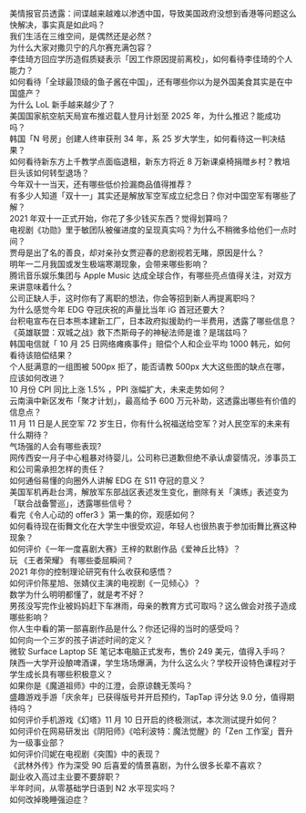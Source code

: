 美情报官员透露：间谍越来越难以渗透中国，导致美国政府没想到香港等问题这么快解决，事实真是如此吗？  
我们生活在三维空间，是偶然还是必然？  
为什么大家对撒贝宁的凡尔赛充满包容？  
李佳琦方回应学历造假质疑表示「因工作原因提前离校」，如何看待李佳琦的个人能力？  
如何看待「全球最顶级的鱼子酱在中国」，还有哪些你以为是外国美食其实是在中国盛产？  
为什么 LoL 新手越来越少了？  
美国国家航空航天局宣布推迟载人登月计划至 2025 年，为什么推迟？能成功吗？  
韩国「N 号房」创建人终审获刑 34 年，系 25 岁大学生，如何看待这一判决结果？  
如何看待新东方上千教学点面临退租，新东方将近 8 万新课桌椅捐赠乡村？教培巨头该如何转型退场？  
今年双十一当天，还有哪些低价捡漏商品值得推荐？  
有多少人知道「双十一」其实还是解放军空军成立纪念日？你对中国空军有哪些了解？  
2021 年双十一正式开始，你花了多少钱买东西？觉得划算吗？  
电视剧《功勋》里于敏团队被催进度的呈现真实吗？为什么不稍微多给他们一点时间？  
贾母是出了名的善良，却对亲孙女贾迎春的悲剧视若无睹，原因是什么？  
明年一二月我国或发生极端寒潮现象，会带来哪些影响？  
腾讯音乐娱乐集团与 Apple Music 达成全球合作，有哪些亮点值得关注，对双方来讲意味着什么？  
公司正缺人手，这时你有了离职的想法，你会等招到新人再提离职吗？  
为什么感觉今年 EDG 夺冠庆祝的声量比当年 iG 首冠还要大？  
台积电宣布在日本熊本建新工厂，日本政府拟援助约一半费用，透露了哪些信息？  
《英雄联盟：双城之战》救下杰斯母子的神秘法师是谁？是瑞兹吗？  
韩国电信就「 10 月 25 日网络瘫痪事件」赔偿个人和企业平均 1000 韩元，如何看待该赔偿结果？  
个人挺满意的一组图被 500px 拒了，能否请教 500px 大大这些图的缺点在哪，应该如何改进？  
10 月份 CPI 同比上涨 1.5% ，PPI 涨幅扩大，未来走势如何？  
云南滇中新区发布「聚才计划」，最高给予 600 万元补助，这透露出哪些有价值的信息点？  
11 月 11 日是人民空军 72 岁生日，你有什么祝福送给空军？对人民空军的未来有什么期待？  
气场强的人会有哪些表现?  
网传西安一月子中心粗暴对待婴儿，公司称已道歉但绝不承认虐婴情况，涉事员工和公司需承担怎样的责任？  
如何通俗易懂的向圈外人讲解 EDG 在 S11 夺冠的意义？  
美国军机再赴台湾，解放军东部战区表述发生变化，删除有关「演练」表述变为「联合战备警巡」，透露哪些信号？  
看完《令人心动的 offer3 》第一集的你，观感如何？  
如何看待现在街舞文化在大学生中很受欢迎，年轻人也很热衷于参加街舞比赛这种现象？  
如何评价《一年一度喜剧大赛》王梓的默剧作品《爱神丘比特》？  
玩 《王者荣耀》 有哪些委屈瞬间？  
2021 年你的控制理论研究有什么收获和感悟？  
如何评价陈星旭、张婧仪主演的电视剧《一见倾心》？  
数学为什么明明都懂了，就是考不好？  
男孩没写完作业被妈妈赶下车淋雨，母亲的教育方式可取吗？这么做会对孩子造成哪些影响？  
你人生中看的第一部喜剧作品是什么？你还记得的当时的感受吗？  
如何向一个三岁的孩子讲述时间的定义？  
微软 Surface Laptop SE 笔记本电脑正式发布，售价 249 美元，值得入手吗？  
陕西一大学开设酿啤酒课，学生场场爆满，为什么这么火？学校开设特色课程对于学生成长具有哪些积极意义？  
如果你是《魔道祖师》中的江澄，会原谅魏无羡吗？  
盛趣游戏手游「庆余年」已获得版号并开启预约，TapTap 评分达 9.0 分，值得期待吗？  
如何评价手机游戏《幻塔》11 月 10 日开启的终极测试，本次测试提升如何？  
如何评价在网易研发出《阴阳师》《哈利波特：魔法觉醒》的「Zen 工作室」晋升为一级事业部？  
如何评价闫妮在电视剧《突围》中的表现？  
《武林外传》作为深受 90 后喜爱的情景喜剧，为什么很多长辈不喜欢？  
副业收入高过主业要不要辞职？  
半年时间，从零基础学日语到 N2 水平现实吗？  
如何改掉晚睡强迫症？  
